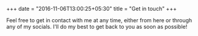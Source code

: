 +++
date = "2016-11-06T13:00:25+05:30"
title = "Get in touch"
+++

Feel free to get in contact with me at any time, either from here or through any of my socials. I'll do my best to get back to you as soon as possible!
